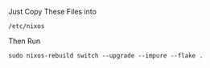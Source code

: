 Just Copy These Files into 
```
/etc/nixos
```
Then Run
```
sudo nixos-rebuild switch --upgrade --impure --flake .
```
